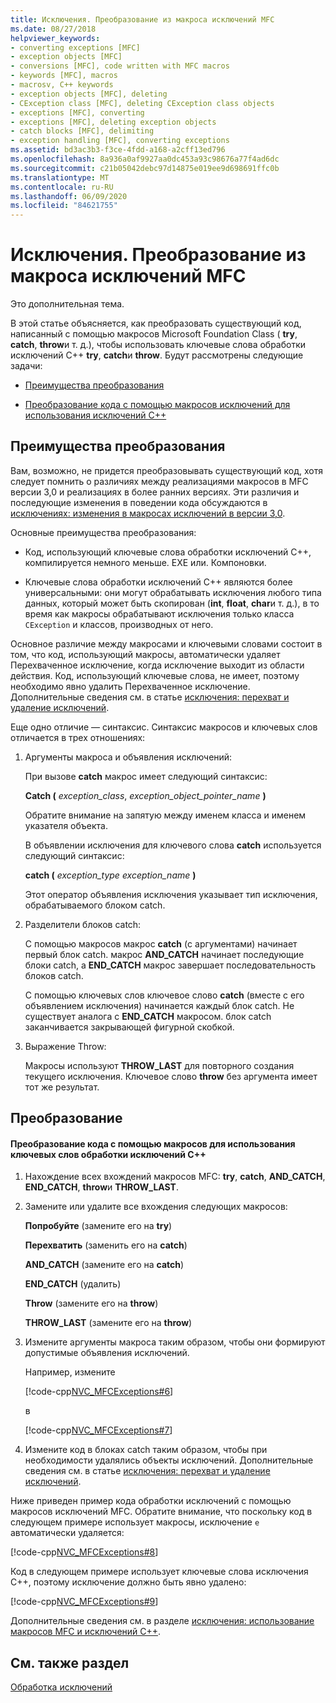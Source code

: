 ```yaml
---
title: Исключения. Преобразование из макроса исключений MFC
ms.date: 08/27/2018
helpviewer_keywords:
- converting exceptions [MFC]
- exception objects [MFC]
- conversions [MFC], code written with MFC macros
- keywords [MFC], macros
- macrosv, C++ keywords
- exception objects [MFC], deleting
- CException class [MFC], deleting CException class objects
- exceptions [MFC], converting
- exceptions [MFC], deleting exception objects
- catch blocks [MFC], delimiting
- exception handling [MFC], converting exceptions
ms.assetid: bd3ac3b3-f3ce-4fdd-a168-a2cff13ed796
ms.openlocfilehash: 8a936a0af9927aa0dc453a93c98676a77f4ad6dc
ms.sourcegitcommit: c21b05042debc97d14875e019ee9d698691ffc0b
ms.translationtype: MT
ms.contentlocale: ru-RU
ms.lasthandoff: 06/09/2020
ms.locfileid: "84621755"
---
```

# <a name="exceptions-converting-from-mfc-exception-macros"></a>Исключения. Преобразование из макроса исключений MFC

Это дополнительная тема.

В этой статье объясняется, как преобразовать существующий код, написанный с помощью макросов Microsoft Foundation Class ( **try**, **catch**, **throw**и т. д.), чтобы использовать ключевые слова обработки исключений C++ **try**, **catch**и **throw**. Будут рассмотрены следующие задачи:

- [Преимущества преобразования](#_core_advantages_of_converting)

- [Преобразование кода с помощью макросов исключений для использования исключений C++](#_core_doing_the_conversion)

## <a name="advantages-of-converting"></a><a name="_core_advantages_of_converting"></a>Преимущества преобразования

Вам, возможно, не придется преобразовывать существующий код, хотя следует помнить о различиях между реализациями макросов в MFC версии 3,0 и реализациях в более ранних версиях. Эти различия и последующие изменения в поведении кода обсуждаются в [исключениях: изменения в макросах исключений в версии 3,0](exceptions-changes-to-exception-macros-in-version-3-0.md).

Основные преимущества преобразования:

- Код, использующий ключевые слова обработки исключений C++, компилируется немного меньше. EXE или. Компоновки.

- Ключевые слова обработки исключений C++ являются более универсальными: они могут обрабатывать исключения любого типа данных, который может быть скопирован (**int**, **float**, **char**и т. д.), в то время как макросы обрабатывают исключения только класса `CException` и классов, производных от него.

Основное различие между макросами и ключевыми словами состоит в том, что код, использующий макросы, автоматически удаляет Перехваченное исключение, когда исключение выходит из области действия. Код, использующий ключевые слова, не имеет, поэтому необходимо явно удалить Перехваченное исключение. Дополнительные сведения см. в статье [исключения: перехват и удаление исключений](exceptions-catching-and-deleting-exceptions.md).

Еще одно отличие — синтаксис. Синтаксис макросов и ключевых слов отличается в трех отношениях:

1. Аргументы макроса и объявления исключений:

   При вызове **catch** макрос имеет следующий синтаксис:

   **Catch (** *exception_class*, *exception_object_pointer_name* **)**

   Обратите внимание на запятую между именем класса и именем указателя объекта.

   В объявлении исключения для ключевого слова **catch** используется следующий синтаксис:

   **catch (** *exception_type* *exception_name* **)**

   Этот оператор объявления исключения указывает тип исключения, обрабатываемого блоком catch.

2. Разделители блоков catch:

   С помощью макросов макрос **catch** (с аргументами) начинает первый блок catch. макрос **AND_CATCH** начинает последующие блоки catch, а **END_CATCH** макрос завершает последовательность блоков catch.

   С помощью ключевых слов ключевое слово **catch** (вместе с его объявлением исключения) начинается каждый блок catch. Не существует аналога с **END_CATCH** макросом. блок catch заканчивается закрывающей фигурной скобкой.

3. Выражение Throw:

   Макросы используют **THROW_LAST** для повторного создания текущего исключения. Ключевое слово **throw** без аргумента имеет тот же результат.

## <a name="doing-the-conversion"></a><a name="_core_doing_the_conversion"></a>Преобразование

#### <a name="to-convert-code-using-macros-to-use-the-c-exception-handling-keywords"></a>Преобразование кода с помощью макросов для использования ключевых слов обработки исключений C++

1. Нахождение всех вхождений макросов MFC: **try**, **catch**, **AND_CATCH**, **END_CATCH**, **throw**и **THROW_LAST**.

2. Замените или удалите все вхождения следующих макросов:

   **Попробуйте** (замените его на **try**)

   **Перехватить** (заменить его на **catch**)

   **AND_CATCH** (замените его на **catch**)

   **END_CATCH** (удалить)

   **Throw** (замените его на **throw**)

   **THROW_LAST** (замените его на **throw**)

3. Измените аргументы макроса таким образом, чтобы они формируют допустимые объявления исключений.

   Например, измените

   [!code-cpp[NVC_MFCExceptions#6](codesnippet/cpp/exceptions-converting-from-mfc-exception-macros_1.cpp)]

   в

   [!code-cpp[NVC_MFCExceptions#7](codesnippet/cpp/exceptions-converting-from-mfc-exception-macros_2.cpp)]

4. Измените код в блоках catch таким образом, чтобы при необходимости удалялись объекты исключений. Дополнительные сведения см. в статье [исключения: перехват и удаление исключений](exceptions-catching-and-deleting-exceptions.md).

Ниже приведен пример кода обработки исключений с помощью макросов исключений MFC. Обратите внимание, что поскольку код в следующем примере использует макросы, исключение `e` автоматически удаляется:

[!code-cpp[NVC_MFCExceptions#8](codesnippet/cpp/exceptions-converting-from-mfc-exception-macros_3.cpp)]

Код в следующем примере использует ключевые слова исключения C++, поэтому исключение должно быть явно удалено:

[!code-cpp[NVC_MFCExceptions#9](codesnippet/cpp/exceptions-converting-from-mfc-exception-macros_4.cpp)]

Дополнительные сведения см. в разделе [исключения: использование макросов MFC и исключений C++](exceptions-using-mfc-macros-and-cpp-exceptions.md).

## <a name="see-also"></a>См. также раздел

[Обработка исключений](exception-handling-in-mfc.md)<br/>

